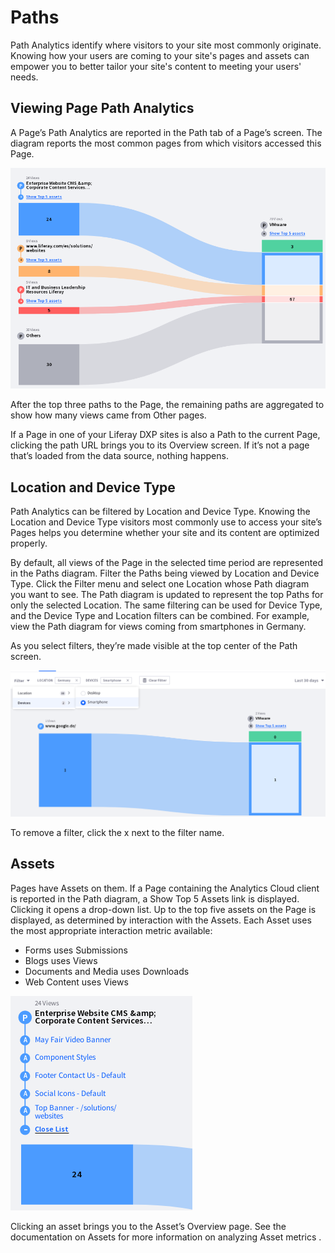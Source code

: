 # Paths

Path Analytics identify where visitors to your site most commonly originate. Knowing how your users are coming to your site's pages and assets can empower you to better tailor your site's content to meeting your users' needs.

## Viewing Page Path Analytics

A Page’s Path Analytics are reported in the Path tab of a Page’s screen. The diagram reports the most common pages from which visitors accessed this Page.

![The Path Diagram identifies traffic organizes and presents traffic sources to particular pages and assets.](paths/images/01.png)

After the top three paths to the Page, the remaining paths are aggregated to show how many views came from Other pages.

If a Page in one of your Liferay DXP sites is also a Path to the current Page, clicking the path URL brings you to its Overview screen. If it’s not a page that’s loaded from the data source, nothing happens.

## Location and Device Type

Path Analytics can be filtered by Location and Device Type. Knowing the Location and Device Type visitors most commonly use to access your site’s Pages helps you determine whether your site and its content are optimized properly.

By default, all views of the Page in the selected time period are represented in the Paths diagram. Filter the Paths being viewed by Location and Device Type. Click the Filter menu and select one Location whose Path diagram you want to see. The Path diagram is updated to represent the top Paths for only the selected Location. The same filtering can be used for Device Type, and the Device Type and Location filters can be combined. For example, view the Path diagram for views coming from smartphones in Germany.

As you select filters, they’re made visible at the top center of the Path screen.

![Path Diagrams can be filtered by location and device type.](paths/images/02.png)

To remove a filter, click the x next to the filter name.

## Assets

Pages have Assets on them. If a Page containing the Analytics Cloud client is reported in the Path diagram, a Show Top 5 Assets link is displayed. Clicking it opens a drop-down list. Up to the top five assets on the Page is displayed, as determined by interaction with the Assets. Each Asset uses the most appropriate interaction metric available:

-   Forms uses Submissions
-   Blogs uses Views
-   Documents and Media uses Downloads
-   Web Content uses Views

![The top 5 assets are listed for each page.](paths/images/03.png)

Clicking an asset brings you to the Asset’s Overview page. See the documentation on Assets for more information on analyzing Asset metrics .
